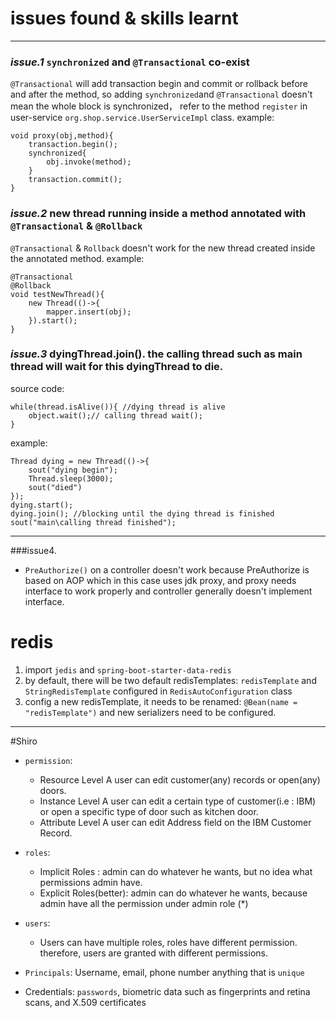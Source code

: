 
# issues found & skills learnt

---
### *issue.1* `synchronized` and `@Transactional` co-exist
`@Transactional` will add transaction begin and commit or rollback before and after the method,
so adding `synchronized`and `@Transactional` doesn't mean the whole block is synchronized，
refer to the method  `register` in user-service `org.shop.service.UserServiceImpl` class.  example:

    void proxy(obj,method){
        transaction.begin();
        synchronized{
            obj.invoke(method);
        }
        transaction.commit();
    }
### *issue.2* new thread running inside a method annotated with  `@Transactional` & `@Rollback`
`@Transactional` & `Rollback` doesn't work for the new thread created inside the annotated method. example:
   
    @Transactional
    @Rollback
    void testNewThread(){
        new Thread(()->{
            mapper.insert(obj);
        }).start();
    }
### 

### *issue.3* dyingThread.join(). the calling thread such as main thread will wait for this  dyingThread to die.
source code:

    while(thread.isAlive()){ //dying thread is alive
        object.wait();// calling thread wait();
    }

example:

    Thread dying = new Thread(()->{
        sout("dying begin");
        Thread.sleep(3000);
        sout("died")
    });
    dying.start();
    dying.join(); //blocking until the dying thread is finished
    sout("main\calling thread finished");

---

###issue4. 
* `PreAuthorize()` on a controller doesn't work because PreAuthorize is based on AOP which in this case uses jdk proxy, and proxy needs interface to work properly and controller generally doesn't implement interface.

# redis  
1.  import `jedis` and `spring-boot-starter-data-redis`
2.  by default, there will be two default redisTemplates: `redisTemplate` and `StringRedisTemplate` configured in `RedisAutoConfiguration` class 
3.  config a new redisTemplate, it needs to be renamed: `@Bean(name = "redisTemplate")` and new serializers need to be configured. 
        
---
#Shiro
    
* `permission`:
    * Resource Level  A user can edit customer(any) records or open(any) doors. 
    * Instance Level  A user can edit a certain type of customer(i.e : IBM) or open a specific type of door such as kitchen door.
    * Attribute Level A user can edit Address field on the IBM Customer Record.
    
* `roles`: 
    * Implicit Roles : admin can do whatever he wants, but no idea what permissions admin have. 
    * Explicit Roles(better): admin can do whatever he wants, because admin have all the permission under admin role (*)
* `users`:
    * Users can have multiple roles, roles have different permission. therefore, users are granted with different permissions.

* `Principals`:
    Username, email, phone number anything that is `unique` 
* Credentials: `passwords`, biometric data such as fingerprints and retina scans, and X.509 certificates
